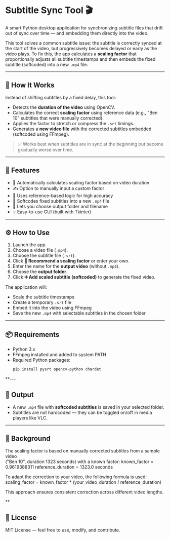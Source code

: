 # Subtitle Sync Tool 🎬

A smart Python desktop application for synchronizing subtitle files that drift out of sync over time — and embedding them directly into the video.

This tool solves a common subtitle issue: the subtitle is correctly synced at the start of the video, but progressively becomes delayed or early as the video plays. To fix this, the app calculates a **scaling factor** that proportionally adjusts all subtitle timestamps and then embeds the fixed subtitle (softcoded) into a new `.mp4` file.

---

## 🧠 How It Works

Instead of shifting subtitles by a fixed delay, this tool:

- Detects the **duration of the video** using OpenCV.
- Calculates the correct **scaling factor** using reference data (e.g., "Ben 10" subtitles that were manually corrected).
- Applies the factor to stretch or compress the `.srt` timings.
- Generates a **new video file** with the corrected subtitles embedded (softcoded using FFmpeg).

> ✅ Works best when subtitles are in sync at the beginning but become gradually worse over time.

---

## 🚀 Features

- 📏 Automatically calculates scaling factor based on video duration  
- ✍️ Option to manually input a custom factor  
- 🧠 Uses reference-based logic for high accuracy  
- 💬 Softcodes fixed subtitles into a new `.mp4` file  
- 📁 Lets you choose output folder and filename  
- 💡 Easy-to-use GUI (built with Tkinter)  

---

## ⚙️ How to Use

1. Launch the app.
2. Choose a video file (`.mp4`).
3. Choose the subtitle file (`.srt`).
4. Click **📏 Recommend a scaling factor** or enter your own.
5. Enter the name for the **output video** (without `.mp4`).
6. Choose the **output folder**.
7. Click **➕ Add scaled subtitle (softcoded)** to generate the fixed video.

The application will:

- Scale the subtitle timestamps
- Create a temporary `.srt` file
- Embed it into the video using FFmpeg
- Save the new `.mp4` with selectable subtitles in the chosen folder

---

## 📦 Requirements

- Python 3.x
- FFmpeg installed and added to system PATH
- Required Python packages:
  ```bash
  pip install pysrt opencv-python chardet

**---

## 📂 Output

- A new `.mp4` file with **softcoded subtitles** is saved in your selected folder.
- Subtitles are not hardcoded — they can be toggled on/off in media players like VLC.

---

## 🧪 Background

The scaling factor is based on manually corrected subtitles from a sample video  
("Ben 10", duration 1323 seconds) with a known factor:
known_factor = 0.9619388311
reference_duration = 1323.0 seconds


To adapt the correction to your video, the following formula is used:
scaling_factor = known_factor * (your_video_duration / reference_duration)

This approach ensures consistent correction across different video lengths.

**

## 📄 License

MIT License — feel free to use, modify, and contribute.
